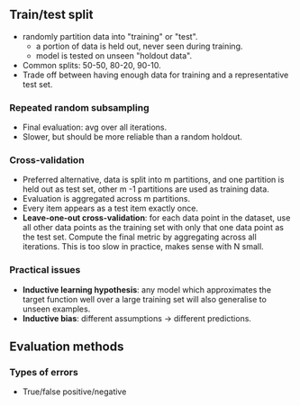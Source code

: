 ## Train/test split

- randomly partition data into "training" or "test".
	- a portion of data is held out, never seen during training.
	- model is tested on unseen "holdout data".
- Common splits: 50-50, 80-20, 90-10.
- Trade off between having enough data for training and a representative test set.

### Repeated random subsampling

- Final evaluation: avg over all iterations.
- Slower, but should be more reliable than a random holdout.

### Cross-validation

- Preferred alternative, data is split into m partitions, and one partition is held out as test set, other m -1 partitions are used as training data.
- Evaluation is aggregated across m partitions.
- Every item appears as a test item exactly once.
- **Leave-one-out cross-validation**: for each data point in the dataset, use all other data points as the training set with only that one data point as the test set. Compute the final metric by aggregating across all iterations. This is too slow in practice, makes sense with N small.

### Practical issues

- **Inductive learning hypothesis**: any model which approximates the target function well over a large training set will also generalise to unseen examples.
- **Inductive bias**: different assumptions -> different predictions.

## Evaluation methods

### Types of errors

- True/false positive/negative

